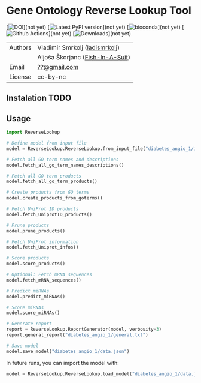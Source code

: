 # Gene Ontology Reverse Lookup Tool

[![DOI](/doc/images/DOI.svg)](not yet)
[![Latest PyPI version](https://img.shields.io/pypi/v/goatools.svg)](not yet)
[![bioconda](https://img.shields.io/badge/install%20with-bioconda-brightgreen.svg?style=flat)](not yet)
[![Github Actions](https://github.com/tanghaibao/goatools/workflows/build/badge.svg)](not yet)
[![Downloads](https://pepy.tech/badge/goatools)](not yet)

|         |                                                                       |
| ------- | --------------------------------------------------------------------- |
| Authors | Vladimir Smrkolj ([ladismrkolj](http://github.com/ladismrkolj))       |
|         | Aljoša Škorjanc ([Fish-In-A-Suit](https://github.com/Fish-In-A-Suit)) |
| Email   | <??@gmail.com>                                                        |
| License | cc-by-nc                                                              |

## Instalation TODO

## Usage

```python
import ReverseLookup

# Define model from input file
model = ReverseLookup.ReverseLookup.from_input_file("diabetes_angio_1/input.txt")

# Fetch all GO term names and descriptions
model.fetch_all_go_term_names_descriptions()

# Fetch all GO term products
model.fetch_all_go_term_products()

# Create products from GO terms
model.create_products_from_goterms()

# Fetch UniProt ID products
model.fetch_UniprotID_products()

# Prune products
model.prune_products()

# Fetch UniProt information
model.fetch_Uniprot_infos()

# Score products
model.score_products()

# Optional: Fetch mRNA sequences
model.fetch_mRNA_sequences()

# Predict miRNAs
model.predict_miRNAs()

# Score miRNAs
model.score_miRNAs()

# Generate report
report = ReverseLookup.ReportGenerator(model, verbosity=3)
report.general_report("diabetes_angio_1/general.txt")

# Save model
model.save_model("diabetes_angio_1/data.json")
```

In future runs, you can import the model with:

```python
model = ReverseLookup.ReverseLookup.load_model("diabetes_angio_1/data.json")
```
